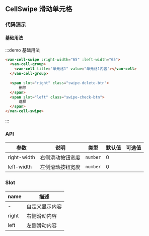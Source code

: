 <style>
.swipe-delete-btn {
    background-color: #FF4444;
    color: #FFFFFF;
    font-size: 16px;
    width: 65px;
    height: 44px;
    display: inline-block;
    text-align: center;
    line-height: 44px;
}
.swipe-check-btn {
    background-color: #84c483;
    color: #FFFFFF;
    font-size: 16px;
    width: 65px;
    height: 44px;
    display: inline-block;
    text-align: center;
    line-height: 44px;
}
</style>
## CellSwipe 滑动单元格

### 代码演示

#### 基础用法

:::demo 基础用法
```html
<van-cell-swipe :right-width="65" :left-width="65">
  <van-cell-group>
    <van-cell title="单元格1" value="单元格1内容"></van-cell>
  </van-cell-group>
  
  <span slot="right" class="swipe-delete-btn">
      删除
  </span>
  <span slot="left" class="swipe-check-btn">
      选择
  </span>
</van-cell-swipe>
```
:::


### API

| 参数       | 说明      | 类型       | 默认值       | 可选值       |
|-----------|-----------|-----------|-------------|-------------|
| right-width | 右侧滑动按钮宽度 | `number`  |      0     |           |
| left-width | 左侧滑动按钮宽度 | `number`  |       0    |           |

### Slot

| name       | 描述      |
|-----------|-----------|
| - | 自定义显示内容 |
| right | 右侧滑动内容 |
| left | 左侧滑动内容 |
